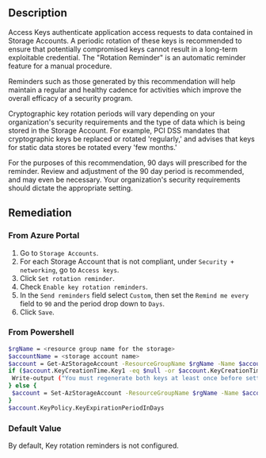 ## Description

Access Keys authenticate application access requests to data contained in Storage Accounts. A periodic rotation of these keys is recommended to ensure that potentially compromised keys cannot result in a long-term exploitable credential. The "Rotation Reminder" is an automatic reminder feature for a manual procedure.

Reminders such as those generated by this recommendation will help maintain a regular and healthy cadence for activities which improve the overall efficacy of a security program.

Cryptographic key rotation periods will vary depending on your organization's security requirements and the type of data which is being stored in the Storage Account. For example, PCI DSS mandates that cryptographic keys be replaced or rotated 'regularly,' and advises that keys for static data stores be rotated every 'few months.'

For the purposes of this recommendation, 90 days will prescribed for the reminder. Review and adjustment of the 90 day period is recommended, and may even be necessary. Your organization's security requirements should dictate the appropriate setting.

## Remediation

### From Azure Portal

1. Go to `Storage Accounts`.
2. For each Storage Account that is not compliant, under `Security + networking`, go to `Access keys`.
3. Click `Set rotation reminder`.
4. Check `Enable key rotation reminders`.
5. In the `Send reminders` field select `Custom`, then set the `Remind me every` field to `90` and the period drop down to `Days`.
6. Click `Save`.

### From Powershell

```bash
$rgName = <resource group name for the storage>
$accountName = <storage account name>
$account = Get-AzStorageAccount -ResourceGroupName $rgName -Name $accountName
if ($account.KeyCreationTime.Key1 -eq $null -or $account.KeyCreationTime.Key2 -eq $null){
 Write-output ("You must regenerate both keys at least once before setting expiration policy")
} else {
 $account = Set-AzStorageAccount -ResourceGroupName $rgName -Name $accountName -KeyExpirationPeriodInDay 90
}
$account.KeyPolicy.KeyExpirationPeriodInDays
```

### Default Value

By default, Key rotation reminders is not configured.
